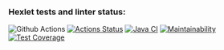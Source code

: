 ### Hexlet tests and linter status:
![Github Actions](https://github.com/VitalikMetallik/java-project-99/actions/workflows/github-actions-demo.yml/badge.svg)
[![Actions Status](https://github.com/VitalikMetallik/java-project-99/actions/workflows/hexlet-check.yml/badge.svg)](https://github.com/VitalikMetallik/java-project-99/actions)
[![Java CI](https://github.com/VitalikMetallik//java-project-99/actions/workflows/gradle.yml/badge.svg)](https://github.com/VitalikMetallik//java-project-99/actions/workflows/gradle.yml)
[![Maintainability](https://api.codeclimate.com/v1/badges/d08e396efd9de2ec6cd0/maintainability)](https://codeclimate.com/github/VitalikMetallik/java-project-99/maintainability)
[![Test Coverage](https://api.codeclimate.com/v1/badges/d08e396efd9de2ec6cd0/test_coverage)](https://codeclimate.com/github/VitalikMetallik/java-project-99/test_coverage)
